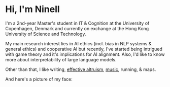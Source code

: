 # Hi, I'm Ninell

I'm a 2nd-year Master's student in IT & Cognition at the University of Copenhagen, Denmark and currently on exchange at the Hong Kong University of Science and Technology.

My main research interest lies in AI ethics (incl. bias in NLP systems & general ethics) and cooperative AI but recently, I've started being intrigued with game theory and it's implications for AI alignment. Also, I'd like to know more about interpretability of large language models.

Other than that, I like writing, [effective altruism](https://www.effectivealtruism.org/), [music](https://open.spotify.com/user/nellsn?si=4087744fb08f4509), running, & maps.

And here's a picture of my face:
